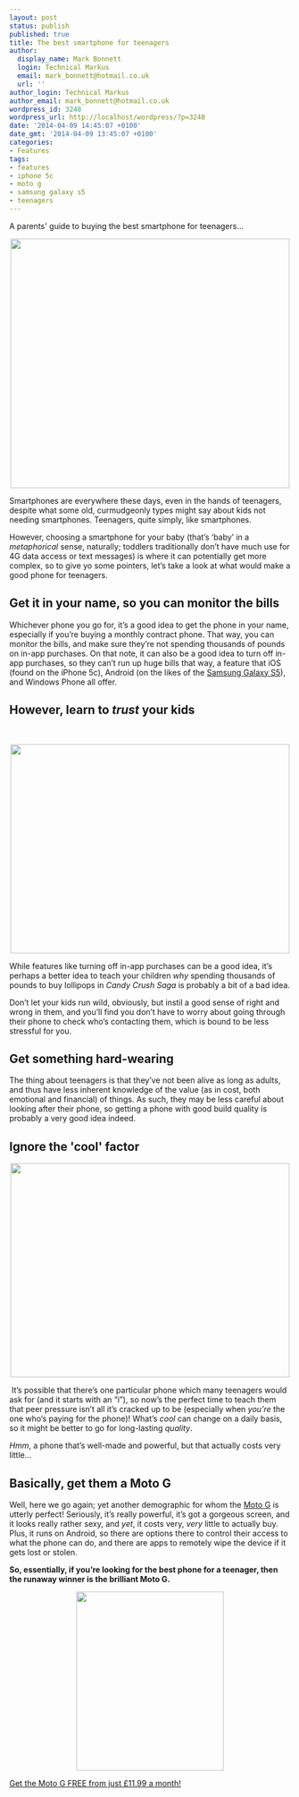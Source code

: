 ```yaml
---
layout: post
status: publish
published: true
title: The best smartphone for teenagers
author:
  display_name: Mark Bonnett
  login: Technical Markus
  email: mark_bonnett@hotmail.co.uk
  url: ''
author_login: Technical Markus
author_email: mark_bonnett@hotmail.co.uk
wordpress_id: 3248
wordpress_url: http://localhost/wordpress/?p=3248
date: '2014-04-09 14:45:07 +0100'
date_gmt: '2014-04-09 13:45:07 +0100'
categories:
- Features
tags:
- features
- iphone 5c
- moto g
- samsung galaxy s5
- teenagers
---
```

<p><span class="postStandFirst">A parents' guide to buying the best smartphone for teenagers...</span></p>
<p style="text-align: center;"><strong><img class="aligncenter" alt="" src="https://farm4.staticflickr.com/3792/13739837574_27466fa471.jpg" width="500" height="446" /></strong></p>
<p>Smartphones are everywhere these days, even in the hands of teenagers, despite what some old, curmudgeonly types might say about kids not needing smartphones. Teenagers, quite simply, like smartphones.</p>
<p>However, choosing a smartphone for your baby (that&rsquo;s &lsquo;baby&rsquo; in a <em>metaphorical</em> sense, naturally; toddlers traditionally don&rsquo;t have much use for 4G data access or text messages) is where it can potentially get more complex, so to give yo some pointers, let&rsquo;s take a look at what would make a good phone for teenagers.</p>
<h2>Get it in your name, so you can monitor the bills</h2>
<p>Whichever phone you go for, it&rsquo;s a good idea to get the phone in your name, especially if you&rsquo;re buying a monthly contract phone. That way, you can monitor the bills, and make sure they&rsquo;re not spending thousands of pounds on in-app purchases. On that note, it can also be a good idea to turn off in-app purchases, so they can&rsquo;t run up huge bills that way, a feature that iOS (found on the iPhone 5c), Android (on the likes of the <a href="http://www.buymobiles.net/mobile-phones/samsung/samsung-galaxy-s5?adnetwork=fcbk">Samsung Galaxy S5</a>), and Windows Phone all offer.</p>
<h2>However, learn to <em>trust</em> your kids</h2>
<p>&nbsp;</p>
<p style="text-align: center;"><strong><span style="text-decoration: underline;"><img class="aligncenter" alt="" src="https://farm6.staticflickr.com/5567/13739472153_c5a9252063.jpg" width="500" height="374" /></span></strong></p>
<p>While features like turning off in-app purchases can be a good idea, it&rsquo;s perhaps a better idea to teach your children <em>why</em> spending thousands of pounds to buy lollipops in <em>Candy Crush Saga</em> is probably a bit of a bad idea.</p>
<p>Don&rsquo;t let your kids run wild, obviously, but instil a good sense of right and wrong in them, and you&rsquo;ll find you don&rsquo;t have to worry about going through their phone to check who&rsquo;s contacting them, which is bound to be less stressful for you.</p>
<h2>Get something hard-wearing</h2>
<p>The thing about teenagers is that they&rsquo;ve not been alive as long as adults, and thus have less inherent knowledge of the value (as in cost, both emotional and financial) of things. As such, they may be less careful about looking after their phone, so getting a phone with good build quality is probably a very good idea indeed.</p>
<h2>Ignore the 'cool' factor</h2>
<p style="text-align: center;"><strong><span style="text-decoration: underline;"><img class="aligncenter" alt="" src="https://farm8.staticflickr.com/7211/13739387555_2a9934061c.jpg" width="500" height="383" /></span></strong></p>
<p>&nbsp;It&rsquo;s possible that there&rsquo;s one particular phone which many teenagers would ask for (and it starts with an &ldquo;i&rdquo;), so now&rsquo;s the perfect time to teach them that peer pressure isn&rsquo;t all it&rsquo;s cracked up to be (especially when <em>you&rsquo;re</em> the one who&rsquo;s paying for the phone)! What&rsquo;s <em>cool</em> can change on a daily basis, so it might be better to go for long-lasting <em>quality</em>.</p>
<p><em>Hmm</em>, a phone that&rsquo;s well-made and powerful, but that actually costs very little...</p>
<h2>Basically, get them a Moto G</h2>
<p>Well, here we go again; yet another demographic for whom the <a href="http://www.buymobiles.net/mobile-phones/motorola/motorola-moto-g?adnetwork=fcbk">Moto G</a> is utterly perfect! Seriously, it&rsquo;s really powerful, it&rsquo;s got a gorgeous screen, and it looks really rather sexy, and <em>yet</em>, it costs very, <em>very</em> little to actually buy. Plus, it runs on Android, so there are options there to control their access to what the phone can do, and there are apps to remotely wipe the device if it gets lost or stolen.</p>
<p><strong>So, essentially, if you&rsquo;re looking for the best phone for a teenager, then the runaway winner is the brilliant Moto G.</strong></p>
<p style="text-align: center;"><strong><a href="http://www.buymobiles.net/motorola?adnetwork=fcbk"><img class="aligncenter" alt="" src="https://farm4.staticflickr.com/3792/13739435863_df2e90663a_n.jpg" width="264" height="320" /></a></strong></p>
<p><img alt="" src="https://www.buymobiles.net/images/bmp_rightarrow.gif" /><a href="http://www.buymobiles.net/mobile-phones/motorola/motorola-moto-g#?adnetwork=fcbk">Get the Moto G FREE from just &pound;11.99 a month!</a></p>
<p>&nbsp;</p>

